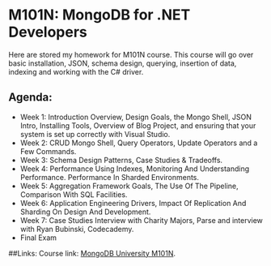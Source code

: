 # M101N: MongoDB for .NET Developers

Here are stored my homework for M101N course.
This course will go over basic installation, JSON, schema design, querying, insertion of data, indexing and working with the C# driver.

## Agenda:
 * Week 1: Introduction Overview, Design Goals, the Mongo Shell, JSON Intro, Installing Tools, Overview of Blog Project, and ensuring that your system is set up correctly with Visual Studio.
 * Week 2: CRUD Mongo Shell, Query Operators, Update Operators and a Few Commands.
 * Week 3: Schema Design Patterns, Case Studies & Tradeoffs.
 * Week 4: Performance Using Indexes, Monitoring And Understanding Performance. Performance In Sharded Environments.
 * Week 5: Aggregation Framework Goals, The Use Of The Pipeline, Comparison With SQL Facilities.
 * Week 6: Application Engineering Drivers, Impact Of Replication And Sharding On Design And Development.
 * Week 7: Case Studies Interview with Charity Majors, Parse and interview with Ryan Bubinski, Codecademy.
 * Final Exam

##Links:
Course link: [MongoDB University M101N](https://university.mongodb.com/courses/M101N/about).